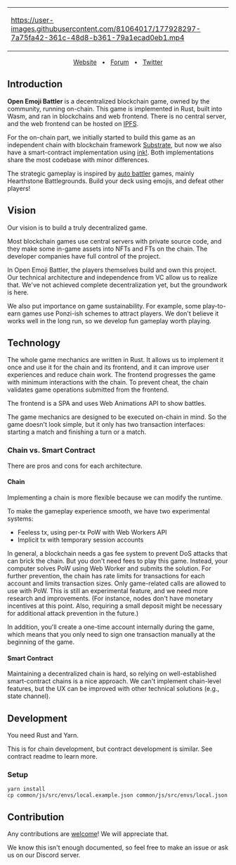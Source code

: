 <div align="center">

<table><tr><td width="500">

https://user-images.githubusercontent.com/81064017/177928297-7a75fa42-361c-48d8-b361-79a1ecad0eb1.mp4

</tr></td></table>

[Website](https://game.open-emoji-battler.community/)
&nbsp;
•
&nbsp;
[Forum](https://forum.open-emoji-battler.community/)
&nbsp;
•
&nbsp;
[Twitter](https://twitter.com/OEB_community)

</div>

## Introduction

**Open Emoji Battler** is a decentralized blockchain game, owned by the community, running on-chain. This game is implemented in Rust, built into Wasm, and ran in blockchains and web frontend. There is no central server, and the web frontend can be hosted on [IPFS](https://github.com/ipfs/ipfs).

For the on-chain part, we initially started to build this game as an independent chain with blockchain framework [Substrate](https://github.com/paritytech/substrate), but now we also have a smart-contract implementation using [ink!](https://github.com/paritytech/ink). Both implementations share the most codebase with minor differences.

The strategic gameplay is inspired by [auto battler](https://en.wikipedia.org/wiki/Auto_battler) games, mainly Hearthstone Battlegrounds. Build your deck using emojis, and defeat other players!

## Vision

Our vision is to build a truly decentralized game.

Most blockchain games use central servers with private source code, and they make some in-game assets into NFTs and FTs on the chain. The developer companies have full control of the project.

In Open Emoji Battler, the players themselves build and own this project. Our technical architecture and independence from VC allow us to realize that. We've not achieved complete decentralization yet, but the groundwork is here.

We also put importance on game sustainability. For example, some play-to-earn games use Ponzi-ish schemes to attract players. We don't believe it works well in the long run, so we develop fun gameplay worth playing.

## Technology

The whole game mechanics are written in Rust. It allows us to implement it once and use it for the chain and its frontend, and it can improve user experiences and reduce chain work. The frontend progresses the game with minimum interactions with the chain. To prevent cheat, the chain validates game operations submitted from the frontend.

The frontend is a SPA and uses Web Animations API to show battles.

The game mechanics are designed to be executed on-chain in mind. So the game doesn't look simple, but it only has two transaction interfaces: starting a match and finishing a turn or a match.

### Chain vs. Smart Contract

There are pros and cons for each architecture.

#### Chain

Implementing a chain is more flexible because we can modify the runtime.

To make the gameplay experience smooth, we have two experimental systems:

- Feeless tx, using per-tx PoW with Web Workers API
- Implicit tx with temporary session accounts

In general, a blockchain needs a gas fee system to prevent DoS attacks that can brick the chain. But you don't need fees to play this game. Instead, your computer solves PoW using Web Worker and submits the solution. For further prevention, the chain has rate limits for transactions for each account and limits transaction sizes. Only game-related calls are allowed to use with PoW. This is still an experimental feature, and we need more research and improvements. (For instance, nodes don't have monetary incentives at this point. Also, requiring a small deposit might be necessary for additional attack prevention in the future.)

In addition, you'll create a one-time account internally during the game, which means that you only need to sign one transaction manually at the beginning of the game.

#### Smart Contract

Maintaining a decentralized chain is hard, so relying on well-established smart-contract chains is a nice approach. We can't implement chain-level features, but the UX can be improved with other technical solutions (e.g., state channel).

## Development

You need Rust and Yarn.

This is for chain development, but contract development is similar. See contract readme to learn more.

### Setup

```
yarn install
cp common/js/src/envs/local.example.json common/js/src/envs/local.json
```

## Contribution

Any contributions are [welcome](https://forum.open-emoji-battler.community/t/topic/38)! We will appreciate that.

We know this isn't enough documented, so feel free to make an issue or ask us on our Discord server.

